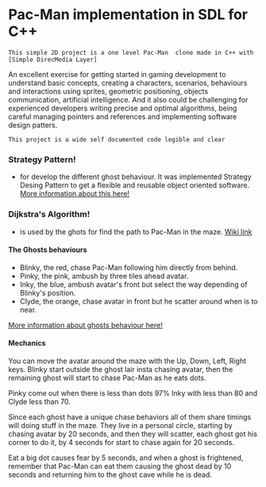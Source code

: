 
# Pac-Man implementation in SDL for C++

    This simple 2D project is a one level Pac-Man  clone made in C++ with [Simple DirecMedia Layer]
An excellent exercise for getting started in gaming development to understand basic concepts, creating a characters, 
scenarios, behaviours and interactions using sprites, geometric positioning, objects communication, artificial intelligence.
And it also could be challenging for experienced developers writing precise and optimal algorithms, 
being careful managing pointers and references and implementing software design patters.

[Simple DirecMedia Layer]: <https://www.libsdl.org/>


    This project is a wide self documented code legible and clear

### Strategy Pattern!
- for develop the different ghost behaviour. It was implemented Strategy Desing Pattern to get a flexible and reusable object oriented software.
[More information about this here!]

[More information about this here!]: <https://dev.to/code2bits/pac-man-patterns--ghost-movement-strategy-pattern-1k1a>

### Dijkstra's Algorithm!
- is used by the ghots for find the path to Pac-Man in the maze. [Wiki link]

[Wiki link]: <https://en.wikipedia.org/wiki/Dijkstra%27s_algorithm>


#### The Ghosts behaviours
- Blinky, the red, chase Pac-Man following him directly from behind.
- Pinky, the pink, ambush by three tiles ahead avatar.
- Inky, the blue, ambush avatar's front but select the way depending of Blinky's position.
- Clyde, the orange, chase avatar in front but he scatter around when is to near.

[More information about ghosts behaviour here!]

[More information about ghosts behaviour here!]: <https://gameinternals.com/understanding-pac-man-ghost-behavior>


#### Mechanics
You can move the avatar around the maze with the Up, Down, Left, Right keys.
Blinky start outside the ghost lair insta chasing avatar, then the remaining ghost will start to chase Pac-Man as he eats dots.

Pinky come out when there is less than dots 97%
Inky with less than 80 and Clyde less than 70.

Since each ghost have a unique chase behaviors all of them share timings will doing stuff
in the maze. 
They live in a personal circle, starting by chasing avatar by 20 seconds, and then they will
scatter, each ghost got his corner to do it, by 4 seconds for start to chase again for 20 seconds.

Eat a big dot causes fear by 5 seconds, and when a ghost is frightened, remember that Pac-Man can eat them causing
the ghost dead by 10 seconds and returning him to the ghost cave while he is dead.



